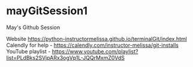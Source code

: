 # mayGitSession1

May's Github Session

Website https://python-instructormelissa.github.io/terminalGit/index.html
Calendly for help - https://calendly.com/instructor-melissa/git-installs
YouTube playlist - https://www.youtube.com/playlist?list=PLdBks2SVjpARx3ogVp1L-JQQrMxmZ0VdS